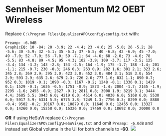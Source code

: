 # Sennheiser Momentum M2 OEBT Wireless
Replace `C:\Program Files\EqualizerAPO\config\config.txt` with:
```
Preamp: -6.0dB
GraphicEQ: 10 -84; 20 -3.9; 22 -4.4; 23 -4.6; 25 -5.0; 26 -5.2; 28 -5.6; 30 -5.9; 32 -6.1; 35 -6.3; 37 -6.5; 40 -6.8; 42 -6.9; 45 -7.0; 49 -7.0; 52 -7.0; 56 -7.0; 59 -7.1; 64 -4.6; 68 -2.0; 73 -4.6; 78 -5.5; 83 -4.8; 89 -4.5; 95 -4.3; 102 -3.9; 109 -3.7; 117 -3.5; 125 -3.4; 134 -3.2; 143 -2.8; 153 -2.5; 164 -1.9; 175 -1.7; 188 -1.4; 201 -1.1; 215 -0.7; 230 -0.3; 246 0.3; 263 0.9; 282 1.6; 301 2.1; 323 2.6; 345 2.8; 369 2.9; 395 3.0; 423 3.0; 452 3.0; 484 3.1; 518 3.0; 554 2.9; 593 2.9; 635 2.6; 679 2.3; 726 2.0; 777 1.6; 832 1.1; 890 0.7; 952 0.3; 1019 -0.1; 1090 -0.3; 1167 -0.2; 1248 -0.1; 1336 0.1; 1429 0.1; 1529 -0.1; 1636 -0.5; 1751 -0.9; 1873 -1.4; 2004 -1.7; 2145 -1.9; 2295 -1.6; 2455 -0.9; 2627 -0.1; 2811 0.8; 3008 1.9; 3219 3.1; 3444 4.4; 3685 5.5; 3943 6.0; 4219 6.0; 4514 6.0; 4830 6.0; 5168 6.0; 5530 6.0; 5917 5.9; 6331 5.5; 6775 3.8; 7249 1.3; 7756 0.3; 8299 0.0; 8880 -0.4; 9502 -0.2; 10167 0.0; 10879 0.0; 11640 0.0; 12455 0.0; 13327 0.0; 14260 0.0; 15258 0.0; 16326 0.0; 17469 0.0; 18692 0.0; 20000 0.0
```
**OR** if using HeSuVi replace `C:\Program Files\EqualizerAPO\config\HeSuVi\eq.txt` and omit `Preamp: -6.0dB` and instead set Global volume in the UI for both channels to **-60**.
![](https://raw.githubusercontent.com/jaakkopasanen/AutoEq/master/results/Headphone.com/innerfidelity/onear/Sennheiser%20Momentum%20M2%20OEBT%20Wireless/Sennheiser%20Momentum%20M2%20OEBT%20Wireless.png)